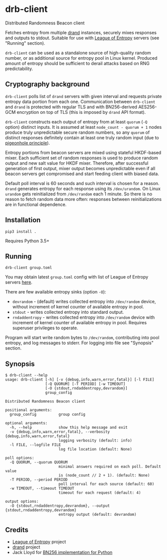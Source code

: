 # drb-client

Distributed Randomness Beacon client

Fetches entropy from multiple [drand](https://github.com/dedis/drand) instances, securely mixes responses and outputs to stdout. Suitable for use with [League of Entropy](https://www.cloudflare.com/leagueofentropy/) servers (see "Running" section).

`drb-client` can be used as a standalone source of high-quality random number, or as additional source for entropy pool in Linux kernel. Produced amount of entropy should be sufficient to derail attacks based on RNG predictability.

## Cryptography background

`drb-client` polls list of `drand` servers with given interval and requests private entropy data portion from each one. Communication between `drb-client` and `drand` is protected with regular TLS and with BN256-derived AES256-GCM encryption on top of TLS (this is imposed by `drand` API format).

`drb-client` constructs each output of entropy from at least `quorum` (`-Q` option) distinct inputs. It is assumed at least `node_count - quorum + 1` nodes produce truly unpredictable secure random numbers, so any `quorum` of distinct responses definitely contain at least one truly random input (due to [pigeonhole principle](https://en.wikipedia.org/wiki/Pigeonhole_principle)).

Entropy portions from beacon servers are mixed using stateful HKDF-based mixer. Each sufficient set of random responses is used to produce random output and new salt value for HKDF mixer. Therefore, after successful generation of first output, mixer output becomes unpredictable even if all beacon servers get compromised and start feeding client with biased data.

Default poll interval is 60 seconds and such interval is chosen for a reason. `drand` generates entropy for each response using its `/dev/urandom`. On Linux `urandom` gets reinitialized from `/dev/random` each 1 minute. So there is no reason to fetch random data more often: responses between reinitializations are in functional dependence.

## Installation

```
pip3 install .
```

Requires Python 3.5+

## Running

```
drb-client group.toml
```

You may obtain latest `group.toml` config with list of League of Entropy servers [here](https://github.com/dedis/drand/tree/master/deploy).

There are few available entropy sinks (option `-O`):

* `devrandom` - (default) writes collected entropy into `/dev/random` device, without increment of kernel counter of available entropy in pool.
* `stdout` - writes collected entropy into standard output.
* `rndaddentropy` - writes collected entropy into `/dev/random` device with increment of kernel counter of available entropy in pool. Requires superuser privileges to operate.

Program will start write random bytes to `/dev/random`, contributing into pool entropy, and log messages to stderr. For logging into file see "Synopsis" section.

## Synopsis

```
$ drb-client --help
usage: drb-client [-h] [-v {debug,info,warn,error,fatal}] [-l FILE]
                  [-Q QUORUM] [-T PERIOD] [-w TIMEOUT]
                  [-O {stdout,rndaddentropy,devrandom}]
                  group_config

Distributed Randomness Beacon client

positional arguments:
  group_config          group config

optional arguments:
  -h, --help            show this help message and exit
  -v {debug,info,warn,error,fatal}, --verbosity {debug,info,warn,error,fatal}
                        logging verbosity (default: info)
  -l FILE, --logfile FILE
                        log file location (default: None)

poll options:
  -Q QUORUM, --quorum QUORUM
                        minimal answers required on each poll. Default value
                        is (node_count // 2 + 1). (default: None)
  -T PERIOD, --period PERIOD
                        poll interval for each source (default: 60)
  -w TIMEOUT, --timeout TIMEOUT
                        timeout for each request (default: 4)

output options:
  -O {stdout,rndaddentropy,devrandom}, --output {stdout,rndaddentropy,devrandom}
                        entropy output (default: devrandom)
```


## Credits

* [League of Entropy](https://www.cloudflare.com/leagueofentropy/) project
* [drand](https://github.com/dedis/drand) project
* Jack Lloyd for [BN256 implementation for Python](https://github.com/randombit/pairings.py)
